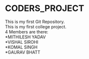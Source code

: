 # CODERS_PROJECT
This is my first Git Repository.
<br>
This is my first college project.
<br>
4 Members are there:
<br>
*MITHILESH YADAV
<br>
*VISHAL SIROHI
<br>
*KOMAL SINGH
<br>
*GAURAV BHATT
